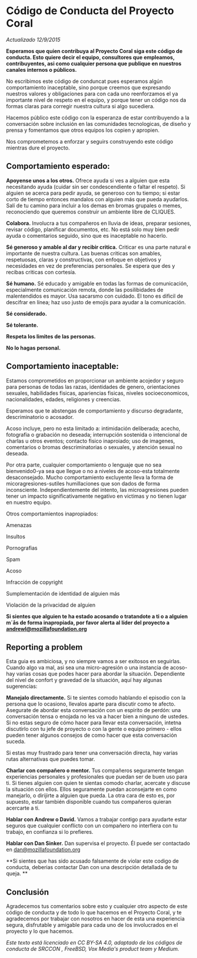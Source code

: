 # Código de Conducta del Proyecto Coral
_Actualizado 12/9/2015_


**Esperamos que quien contribuya al Proyecto Coral siga este código de conducta. Esto quiere decir el equipo, consultores que empleamos, contribuyentes, asi como cualquier persona que publique en nuestros canales internos o públicos.**

No escribimos este código de conduncat pues esperamos algún comportamiento inaceptable, sino porque creemos que expresando nuestros valores y obligaciones para con cada uno reenforzamos el ya importante nivel de respeto en el equipo, y porque tener un código nos da formas claras para corregir nuestra cultura si algo sucediera.

Hacemos público este código con la esperanza de estar contribuyendo a la conversación sobre inclusión en las comunidades tecnologicas, de diseño y prensa y fomentamos que otros equipos los copien y apropien.

Nos comprometemos a enforzar y seguirs construyendo este código mientras dure el proyecto.

## Comportamiento esperado:

**Apoyense unos a los otros.** Ofrece ayuda si ves a alguien que esta necesitando ayuda (cuidar sin ser condescendiente o faltar el respeto). Si alguien se acerca para pedir ayuda, se generoso con tu tiempo; si estar corto de tiempo entonces mandalos con alguien más que pueda ayudarlos. Salí de tu camino para incluir a los demas en bromas grupales o memes, reconociendo que queremos construir un ambiente libre de CLIQUES.

**Colabora.** Involucra a tus compañeros en lluvia de ideas, preparar sesiones, revisar código, planificar documentos, etc. No está solo muy bien pedir ayuda o comentarios seguido, sino que es inaceptable no hacerlo.

**Sé generoso y amable al dar y recibir critica.** Criticar es una parte natural e importante de nuestra cultura. Las buenas criticas son amables, respetuosas, claras y constructivas, con enfoque en objetivos y necesidades en vez de preferencias personales. Se espera que des y recibas criticas con cortesía.

**Sé humano.** Sé educado y amigable en todas las formas de comunicación, especialmente comunicación remota, donde las posilibidades de malentendidos es mayor. Usa sacarsmo con cuidado. El tono es dificil de descifrar en línea; haz uso justo de emojis para ayudar a la comunicación.

**Sé considerado.**

**Sé tolerante.**

**Respeta los limites de las personas.**

**No lo hagas personal.**

## Comportamiento inaceptable:

Estamos comprometidos en proporcionar un ambiente acojedor y seguro para personas de todas las razas, identidades de genero, orientaciones sexuales, habilidades fisicas, apariencias fisicas, niveles socioeconomicos, nacionalidades, edades, religiones y creencias.

Esperamos que te abstengas de comportamiento y discurso degradante, descriminatorio o acosador.

Acoso incluye, pero no esta limitado a: intimidación deliberada; acecho, fotografia o grabación no deseada; interrupción sostenida o intencional de charlas u otros eventos; contacto fisico inaproiado; uso de imagenes, comentarios o bromas descriminatorias o sexuales, y atención sexual no deseada.

Por otra parte, cualquier comportamiento o lenguaje que no sea bienvenido0-ya sea que llegue o no a niveles de acoso-esta totalmente desaconsejado. Mucho comportamiento excluyente lleva la forma de micoragresiones-sutiles humillaciones que son dados de forma inconsciente. Independientemente del intento, las microagresiones pueden tener un impacto significativamente negativo en victimas y no tienen lugar en nuestro equipo.

Otros comportamientos inapropiados:

Amenazas

Insultos

Pornografias

Spam

Acoso

Infracción de copyright

Sumplementación de identidad de alguien más

Violación de la privacidad de alguien

**Si sientes que alguien te ha estado acosando o tratandote a ti o a alguien m´ås de forma inapropiada, por favor alerta al líder del proyecto a andrewl@mozillafoundation.org**

## Reporting a problem

Esta guia es ambiciosa, y no siempre vamos a ser exitosos en seguirlas. Cuando algo va mal, asi sea una micro-agresión o una instancia de acoso- hay varias cosas que podes hacer para abordar la situación. Dependiente del nivel de confort y gravedad de la situación, aquí hay algunas sugerencias:

**Manejalo directamente.** Si te sientes comodo hablando el episodio con la persona que lo ocasiono, llevalos aparte para discutir como te afecto. Asegurate de abordar esta conversación con un espirito de perdón: una conversación tensa o enojada no les va a hacer bien a ninguno de ustedes. Si no estas seguro de cómo hacer para llevar esta conversación, intetna discutirlo con tu jefe de proyecto o con la gente o equipo primero - ellos pueden tener algunos consejos de como hacer que esta conversación suceda.

Si estas muy frustrado para tener una conversación directa, hay varias rutas alternativas que puedes tomar.

**Charlar con compañero o mentor.** Tus compañeros seguramente tengan experiencias personales y profesionales que puedan ser de buen uso para ti. Si tienes alguien con quien te sientas comodo charlar, acercate y discuse la situación con ellos. Ellos seguramente puedan aconsejarte en como manejarlo, o dirijirte a alguien que pueda. La otra cara de esto es, por supuesto, estar también disponible cuando tus compañeros quieran acercarte a ti.

**Hablar con Andrew o David.** Vamos a trabajar contigo para ayudarte estar seguros que cualquier conflicto con un compañero no interfiera con tu trabajo, en confianza si lo prefieres.

**Hablar con Dan Sinker.** Dan supervisa el proyecto. Él puede ser contactado en dan@mozillafoundation.org

**Si sientes que has sido acusado falsamente de violar este codigo de conducta, deberias contactar Dan con una descripción detallada de tu queja.
**

## Conclusión

Agradecemos tus comentarios sobre esto y cualquier otro aspecto de este código de conducta y de todo lo que hacemos en el Proyecto Coral, y te agradecemos por trabajar con nosotros en hacer de esta una experiencia segura, disfrutable y amigable para cada uno de los involucrados en el proyecto y lo que hacemos.


*Este texto está licenciado en CC BY-SA 4.0, adaptado de los códigos de conducta de SRCCON , FreeBSD, Vox Media's product team y Medium.*
